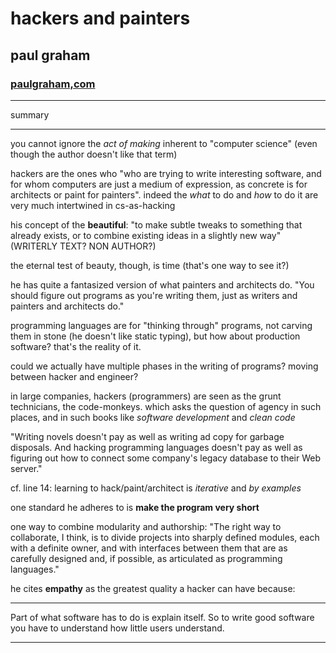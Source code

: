 # hackers and painters
## paul graham
### [paulgraham,com](http://www.paulgraham.com/hp.html)

---
summary

---

you cannot ignore the *act of making* inherent to "computer science" (even though the author doesn't like that term)

hackers are the ones who "who are trying to write interesting software, and for whom computers are just a medium of expression, as concrete is for architects or paint for painters". indeed the *what* to do and *how* to do it are very much intertwined in cs-as-hacking

his concept of the **beautiful**: "to make subtle tweaks to something that already exists, or to combine existing ideas in a slightly new way" (WRITERLY TEXT? NON AUTHOR?)

the eternal test of beauty, though, is time (that's one way to see it?)

he has quite a fantasized version of what painters and architects do. "You should figure out programs as you're writing them, just as writers and painters and architects do."

programming languages are for "thinking through" programs, not carving them in stone (he doesn't like static typing), but how about production software? that's the reality of it.

could we actually have multiple phases in the writing of programs? moving between hacker and engineer?

in large companies, hackers (programmers) are seen as the grunt technicians, the code-monkeys. which asks the question of agency in such places, and in such books like *software development* and *clean code*

"Writing novels doesn't pay as well as writing ad copy for garbage disposals. And hacking programming languages doesn't pay as well as figuring out how to connect some company's legacy database to their Web server."


cf. line 14: learning to hack/paint/architect is *iterative* and *by examples*

one standard he adheres to is **make the program very short**

one way to combine modularity and authorship: "The right way to collaborate, I think, is to divide projects into sharply defined modules, each with a definite owner, and with interfaces between them that are as carefully designed and, if possible, as articulated as programming languages."


he cites **empathy** as the greatest quality a hacker can have because:

---

Part of what software has to do is explain itself. So to write good software you have to understand how little users understand. 

---
